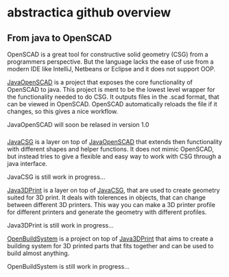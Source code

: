 # abstractica github overview

## From java to OpenSCAD
OpenSCAD is a great tool for constructive solid geometry (CSG) from a programmers perspective. But the language lacks the ease of use from a modern IDE like IntelliJ, Netbeans or Eclipse and it does not support OOP.

[JavaOpenSCAD](https://github.com/abstractica-org/JavaOpenSCAD) is a project that exposes the core functionality of OpenSCAD to java. This project is ment to be the lowest level wrapper for the functionality needed to do CSG.
It outputs files in the .scad format, that can be viewed in OpenSCAD. OpenSCAD automatically reloads the file if it changes, so this gives a nice workflow.

JavaOpenSCAD will soon be relased in version 1.0

### 
[JavaCSG](https://github.com/abstractica-org/JavaOpenSCAD) is a layer on top of [JavaOpenSCAD](https://github.com/abstractica-org/JavaOpenSCAD) that extends then functionality with different shapes and helper functions. It does not mimic OpenSCAD, but instead tries to give a flexible and easy way to work with CSG through a java interface. 

JavaCSG is still work in progress...

[Java3DPrint](https://github.com/abstractica-org/Java3DPrint) is a layer on top of [JavaCSG](https://github.com/abstractica-org/JavaOpenSCAD), that are used to create geometry suited for 3D print. It deals with tolerences in objects, that can change between different 3D printers. This way you can make a 3D printer profile for different printers and generate the geometry with different profiles.

Java3DPrint is still work in progress...

[OpenBuildSystem](https://github.com/abstractica-org/OpenBuildSystem) is a project on top of [Java3DPrint](https://github.com/abstractica-org/Java3DPrint) that aims to create a building system for 3D printed parts that fits together and can be used to build almost anything.

OpenBuildSystem is still work in progress...

<!--
## Digital dna
Digital dna is an experiment to represent data in an abstract, structured, flexible and efficient format consisting of four base values instead of the normal two binary values. The four values are BEGIN, END, TRUE and FALSE. This way data is represented as a tree and can travesed in a flexible way.
-->
